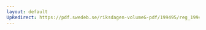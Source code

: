 ```yaml
---
layout: default
UpRedirect: https://pdf.swedeb.se/riksdagen-volumeG-pdf/199495/reg_199495_BoU/reg_199495_BoU_0011.pdf
---
```

